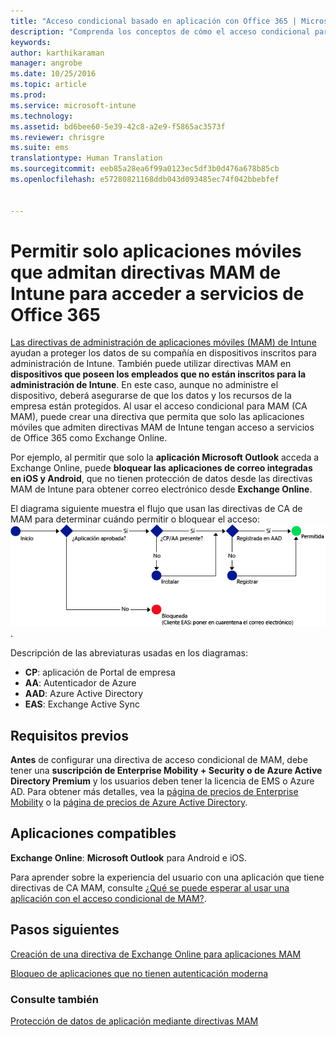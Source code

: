 ```yaml
---
title: "Acceso condicional basado en aplicación con Office 365 | Microsoft Intune"
description: "Comprenda los conceptos de cómo el acceso condicional para MAM puede ayudar a controlar qué aplicaciones tienen acceso a los servicios de Office 365."
keywords: 
author: karthikaraman
manager: angrobe
ms.date: 10/25/2016
ms.topic: article
ms.prod: 
ms.service: microsoft-intune
ms.technology: 
ms.assetid: bd6bee60-5e39-42c8-a2e9-f5865ac3573f
ms.reviewer: chrisgre
ms.suite: ems
translationtype: Human Translation
ms.sourcegitcommit: eeb85a28ea6f99a0123ec5df3b0d476a678b85cb
ms.openlocfilehash: e57280821168ddb043d093485ec74f042bbebfef


---
```


# Permitir solo aplicaciones móviles que admitan directivas MAM de Intune para acceder a servicios de Office 365
[Las directivas de administración de aplicaciones móviles (MAM) de Intune](protect-apps-and-data-with-microsoft-intune.md) ayudan a proteger los datos de su compañía en dispositivos inscritos para administración de Intune. También puede utilizar directivas MAM en **dispositivos que poseen los empleados que no están inscritos para la administración de Intune**.  En este caso, aunque no administre el dispositivo, deberá asegurarse de que los datos y los recursos de la empresa están protegidos. Al usar el acceso condicional para MAM (CA MAM), puede crear una directiva que permita que solo las aplicaciones móviles que admiten directivas MAM de Intune tengan acceso a servicios de Office 365 como Exchange Online.

Por ejemplo, al permitir que solo la **aplicación Microsoft Outlook** acceda a Exchange Online, puede **bloquear las aplicaciones de correo integradas en iOS y Android**, que no tienen protección de datos desde las directivas MAM de Intune para obtener correo electrónico desde **Exchange Online**.

El diagrama siguiente muestra el flujo que usan las directivas de CA de MAM para determinar cuándo permitir o bloquear el acceso: ![Diagrama que muestra los diversos criterios incluidos para determinar si permitir o bloquear el acceso ](../media/mam-ca-decision-flow_simple.png).

Descripción de las abreviaturas usadas en los diagramas:
* **CP**: aplicación de Portal de empresa
* **AA**: Autenticador de Azure
* **AAD**: Azure Active Directory
* **EAS**: Exchange Active Sync

## Requisitos previos
**Antes** de configurar una directiva de acceso condicional de MAM, debe tener una **suscripción de Enterprise Mobility + Security o de Azure Active Directory Premium** y los usuarios deben tener la licencia de EMS o Azure AD. Para obtener más detalles, vea la [página de precios de Enterprise Mobility](https://www.microsoft.com/en-us/cloud-platform/enterprise-mobility-pricing) o la [página de precios de Azure Active Directory](https://azure.microsoft.com/en-us/pricing/details/active-directory/).


## Aplicaciones compatibles
**Exchange Online**: **Microsoft Outlook** para Android e iOS.

Para aprender sobre la experiencia del usuario con una aplicación que tiene directivas de CA MAM, consulte [¿Qué se puede esperar al usar una aplicación con el acceso condicional de MAM?](use-apps-with-mam-ca.md).


## Pasos siguientes
[Creación de una directiva de Exchange Online para aplicaciones MAM](mam-ca-for-exchange-online.md)

[Bloqueo de aplicaciones que no tienen autenticación moderna](block-apps-with-no-modern-authentication.md)

### Consulte también

[Protección de datos de aplicación mediante directivas MAM](protect-app-data-using-mobile-app-management-policies-with-microsoft-intune.md)



<!--HONumber=Oct16_HO4-->


